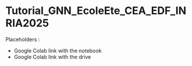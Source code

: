 # Tutorial_GNN_EcoleEte_CEA_EDF_INRIA2025

Placeholders :
  - Google Colab link with the notebook
  - Google Colab link with the drive
